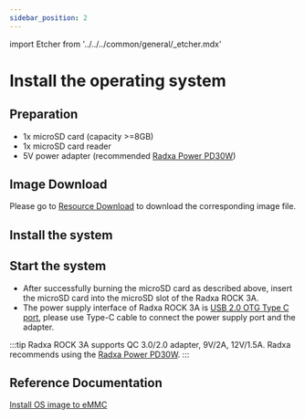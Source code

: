 ```yaml
---
sidebar_position: 2
---
```


import Etcher from '../../../common/general/\_etcher.mdx'

# Install the operating system

## Preparation

- 1x microSD card (capacity >=8GB)
- 1x microSD card reader
- 5V power adapter (recommended [Radxa Power PD30W](../accessories/pd-30w))

## Image Download

Please go to [Resource Download](/rock3/rock3a/getting-started/download) to download the corresponding image file.

## Install the system

<Etcher model="rock3a" />

## Start the system

- After successfully burning the microSD card as described above, insert the microSD card into the microSD slot of the Radxa ROCK 3A.
- The power supply interface of Radxa ROCK 3A is [USB 2.0 OTG Type C port](/rock3/rock3a/hardware-design/hardware-interface), please use Type-C cable to connect the power supply port and the adapter.

:::tip
Radxa ROCK 3A supports QC 3.0/2.0 adapter, 9V/2A, 12V/1.5A. Radxa recommends using the [Radxa Power PD30W](../accessories/pd-30w).
:::

## Reference Documentation

[Install OS image to eMMC](../low-level-dev/install-os-on-emmc)
